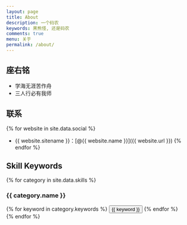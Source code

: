 ```yaml
---
layout: page
title: About
description: 一个码农
keywords: 黑熊怪, 还是码农
comments: true
menu: 关于
permalink: /about/
---
```


## 座右铭

* 学海无涯苦作舟
* 三人行必有我师

## 联系

{% for website in site.data.social %}
* {{ website.sitename }}：[@{{ website.name }}]({{ website.url }})
{% endfor %}

## Skill Keywords

{% for category in site.data.skills %}
### {{ category.name }}
<div class="btn-inline">
{% for keyword in category.keywords %}
<button class="btn btn-outline" type="button">{{ keyword }}</button>
{% endfor %}
</div>
{% endfor %}
